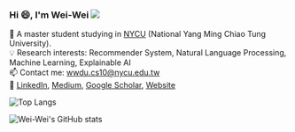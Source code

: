 ### Hi :smile:, I'm Wei-Wei  ![](https://komarev.com/ghpvc/?username=wwweiwei&color=blue)
:school: A master student studying in [NYCU](https://en.nycu.edu.tw/) (National Yang Ming Chiao Tung University). <br>
:bulb: Research interests: Recommender System, Natural Language Processing, Machine Learning, Explainable AI <br>
:mailbox: Contact me: wwdu.cs10@nycu.edu.tw <br>
:triangular_flag_on_post: [LinkedIn](https://www.linkedin.com/in/wei-wei-du/), [Medium](https://medium.com/@wwweiwei), [Google Scholar](https://scholar.google.com.tw/citations?user=eOoZEXwAAAAJ&hl=zh-TW&oi=ao), [Website](https://sites.google.com/nycu.edu.tw/wwdu/)

![Top Langs](https://github-readme-stats.vercel.app/api/top-langs/?username=wwweiwei&layout=compact&theme=vision-friendly-dark)

![Wei-Wei's GitHub stats](https://github-readme-stats.vercel.app/api?username=wwweiwei&show_icons=true&count_private=true&theme=vision-friendly-dark)


<!--
**wwweiwei/wwweiwei** is a ✨ _special_ ✨ repository because its `README.md` (this file) appears on your GitHub profile.

Here are some ideas to get you started:

- 🔭 I’m currently working on ...
- 🌱 I’m currently learning ...
- 👯 I’m looking to collaborate on ...
- 🤔 I’m looking for help with ...
- 💬 Ask me about ...
- 📫 How to reach me: ...
- 😄 Pronouns: ...
- ⚡ Fun fact: ...
-->
